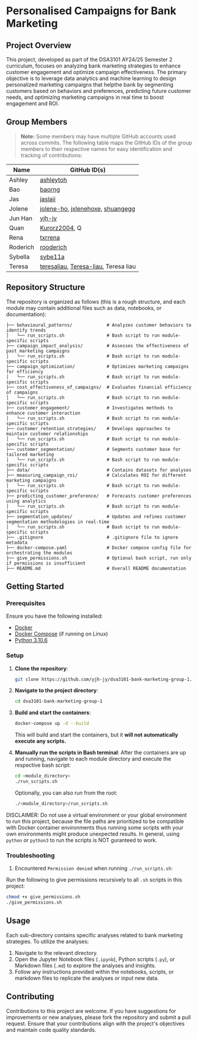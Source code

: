 # Personalised Campaigns for Bank Marketing

## Project Overview

This project, developed as part of the DSA3101 AY24/25 Semester 2 curriculum, focuses on analyzing bank marketing strategies to enhance customer engagement and optimize campaign effectiveness. The primary objective is to leverage data analytics and machine learning to design personalized marketing campaigns that helpthe bank by segmenting customers based on behaviors and preferences, predicting future customer needs, and optimizing marketing campaigns in real time to boost engagement and ROI.

## Group Members

> **Note:** Some members may have multiple GitHub accounts used across commits. The following table maps the GitHub IDs of the group members to their respective names for easy identification and tracking of contributions:

| **Name**  | **GitHub ID(s)**                                                                 |
|-----------|------------------------------------------------------------------------------------|
| Ashley    | [ashleytoh](https://github.com/ashleytoh)                                         |
| Bao       | [baorng](https://github.com/baorng)                                               |
| Jas       | [jaslaii](https://github.com/jaslaii)                                             |
| Jolene    | [jolene-ho](https://github.com/jolene-ho), [jxlenehoxe](https://github.com/jxlenehoxe), [shuangegg](https://github.com/shuangegg) |
| Jun Han   | [yjh-jy](https://github.com/yjh-jy)                                               |
| Quan      | [Kurorz2004](https://github.com/Kurorz2004), Q                                    |
| Rena      | [txrrena](https://github.com/txrrena)                                             |
| Roderich  | [rooderich](https://github.com/rooderich)                                         |
| Sybella   | [sybe11a](https://github.com/sybe11a)                                             |
| Teresa    | [teresaliau](https://github.com/teresaliau), [Teresa-liau](https://github.com/Teresa-liau), Teresa liau |

## Repository Structure

The repository is organized as follows (this is a rough structure, and each module may contain additional files such as data, notebooks, or documentation):

```
├── behavioural_patterns/             # Analyzes customer behaviors to identify trends
│   └── run_scripts.sh                # Bash script to run module-specific scripts
├── campaign_impact_analysis/         # Assesses the effectiveness of past marketing campaigns
│   └── run_scripts.sh                # Bash script to run module-specific scripts
├── campaign_optimization/            # Optimizes marketing campaigns for efficiency
│   └── run_scripts.sh                # Bash script to run module-specific scripts
├── cost_effectiveness_of_campaigns/  # Evaluates financial efficiency of campaigns
│   └── run_scripts.sh                # Bash script to run module-specific scripts
├── customer_engagement/              # Investigates methods to enhance customer interaction
│   └── run_scripts.sh                # Bash script to run module-specific scripts
├── customer_retention_strategies/    # Develops approaches to maintain customer relationships
│   └── run_scripts.sh                # Bash script to run module-specific scripts
├── customer_segmentation/            # Segments customer base for tailored marketing
│   └── run_scripts.sh                # Bash script to run module-specific scripts
├── data/                             # Contains datasets for analyses
├── measuring_campaign_roi/           # Calculates ROI for different marketing campaigns
│   └── run_scripts.sh                # Bash script to run module-specific scripts
├── predicting_customer_preference/   # Forecasts customer preferences using analytics
│   └── run_scripts.sh                # Bash script to run module-specific scripts
├── segmentation_updates/             # Updates and refines customer segmentation methodologies in real-time
│   └── run_scripts.sh                # Bash script to run module-specific scripts
├── .gitignore                        # .gitignore file to ignore metadata
├── docker-compose.yaml               # Docker compose config file for orchestrating the modules
├── give_permissions.sh               # Optional bash script, run only if permissions is insufficient
├── README.md                         # Overall README documentation
```

## Getting Started

### Prerequisites

Ensure you have the following installed:

- [Docker](https://www.docker.com/get-started)
- [Docker Compose](https://docs.docker.com/compose/install/standalone/) (if running on Linux)
- [Python 3.10.6](https://www.python.org/downloads/release/python-3106/)

### Setup

1. **Clone the repository**:

   ```bash
   git clone https://github.com/yjh-jy/dsa3101-bank-marketing-group-1.git
   ```

2. **Navigate to the project directory**:

   ```bash
   cd dsa3101-bank-marketing-group-1
   ```

3. **Build and start the containers**:

   ```bash
   docker-compose up -d --build
   ```

   This will build and start the containers, but it **will not automatically execute any scripts.**

4. **Manually run the scripts in Bash terminal**: After the containers are up and running, navigate to each module directory and execute the respective bash script:

   ```bash
   cd <module_directory>
   ./run_scripts.sh
   ```

   Optionally, you can also run from the root:

   ```bash
   ./<module_directory>/run_scripts.sh
   ```

DISCLAIMER: Do not use a virtual environment or your global environment to run this project, because the file paths are prioritized to be compatible with Docker container environments thus running some scripts with your own environments might produce unexpected results. In general, using `python` or `python3` to run the scripts is NOT guranteed to work.

### Troubleshooting

1. Encountered `Permission denied` when running `./run_scripts.sh`:

Run the following to give permissions recursively to all `.sh` scripts in this project:
   ```bash
   chmod +x give_permissions.sh
   ./give_permissions.sh   
   ```

## Usage

Each sub-directory contains specific analyses related to bank marketing strategies. To utilize the analyses:

1. Navigate to the relevant directory.
2. Open the Jupyter Notebook files (`.ipynb`), Python scripts (`.py`), or Markdown files (`.md`) to explore the analyses and insights.
3. Follow any instructions provided within the notebooks, scripts, or markdown files to replicate the analyses or input new data.

## Contributing

Contributions to this project are welcome. If you have suggestions for improvements or new analyses, please fork the repository and submit a pull request. Ensure that your contributions align with the project's objectives and maintain code quality standards.

